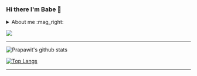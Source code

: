 

### Hi there I'm Babe :rocket:

<details>
  <summary>About me :mag_right: </summary>
<br>
: :man: Prapawit Praosppnit (Babe)  
<br>
  <br>
:: :birthday: : 07/04/1999 | 25 years old 
<br>
  <br>
::: :house_with_garden: Chonburi, Thailand
  <br>
  <br>
:::: Information Technology @ King Mongkut's University of Technology Thonburi
</details>

![](https://komarev.com/ghpvc/?username=prapawit201&color=fe8019&style=flat&label=PROFILE+VIEWS)

<hr/>

![Prapawit's github stats](https://github-readme-stats-sigma-five.vercel.app/api?username=prapawit201&show_icons=true&theme=radical)


[![Top Langs](https://github-readme-stats-sigma-five.vercel.app/api/top-langs/?username=prapawit201&layout=compact)](https://github.com/prapawit201/github-readme-stats)


<hr/>



<!--
**prapawit201/prapawit201** is a ✨ _special_ ✨ repository because its `README.md` (this file) appears on your GitHub profile.

Here are some ideas to get you started:

- 🔭 I’m currently working on ...
- 🌱 I’m currently learning ...
- 👯 I’m looking to collaborate on ...
- 🤔 I’m looking for help with ...
- 💬 Ask me about ...
- 📫 How to reach me: ...
- 😄 Pronouns: ...
- ⚡ Fun fact: ...
-->
